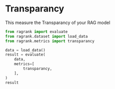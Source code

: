 # Transparancy

This measure the Transparancy of your RAG model

```python 
from ragrank import evaluate
from ragrank.dataset import load_data
from ragrank.metrics import transparancy

data = load_data()
result = evaluate(
    data,
    metrics=[
        transparancy,
    ],
)
result
```
